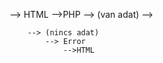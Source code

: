 --> HTML
    -->PHP
        --> (van adat)
            -->
                
        --> (nincs adat)
            --> Error
                -->HTML